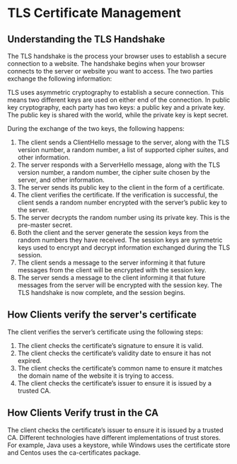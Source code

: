 # TLS Certificate Management

## Understanding the TLS Handshake

The TLS handshake is the process your browser uses to establish a secure connection to a website. 
The handshake begins when your browser connects to the server or website you want to access. 
The two parties exchange the following information:


TLS uses asymmetric cryptography to establish a secure connection. This means two different keys are used on either end of the connection.
In public key cryptography, each party has two keys: a public key and a private key. The public key is shared with the world, while the private key is kept secret.

During the exchange of the two keys, the following happens:

1. The client sends a ClientHello message to the server, along with the TLS version number, a random number, a list of supported cipher suites, and other information.
2. The server responds with a ServerHello message, along with the TLS version number, a random number, the cipher suite chosen by the server, and other information.
3. The server sends its public key to the client in the form of a certificate.
4. The client verifies the certificate. If the verification is successful, the client sends a random number encrypted with the server’s public key to the server.
5. The server decrypts the random number using its private key. This is the pre-master secret.
6. Both the client and the server generate the session keys from the random numbers they have received. The session keys are symmetric keys used to encrypt and decrypt information exchanged during the TLS session.
7. The client sends a message to the server informing it that future messages from the client will be encrypted with the session key.
8. The server sends a message to the client informing it that future messages from the server will be encrypted with the session key. The TLS handshake is now complete, and the session begins.

## How Clients verify the server's certificate

The client verifies the server’s certificate using the following steps: 
1. The client checks the certificate’s signature to ensure it is valid.
2. The client checks the certificate’s validity date to ensure it has not expired.
3. The client checks the certificate’s common name to ensure it matches the domain name of the website it is trying to access.
4. The client checks the certificate’s issuer to ensure it is issued by a trusted CA.

## How Clients Verify trust in the CA

The client checks the certificate’s issuer to ensure it is issued by a trusted CA. Different technologies have different implementations
of trust stores. For example, Java uses a keystore, while Windows uses the certificate store and Centos uses the ca-certificates package.





